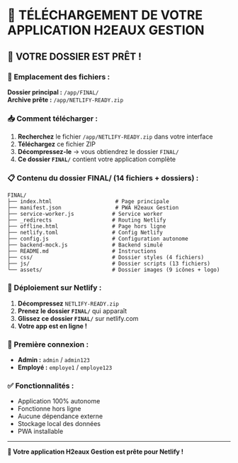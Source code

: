 # 📁 TÉLÉCHARGEMENT DE VOTRE APPLICATION H2EAUX GESTION

## 🎯 VOTRE DOSSIER EST PRÊT !

### 📂 Emplacement des fichiers :

**Dossier principal :** `/app/FINAL/`  
**Archive prête :** `/app/NETLIFY-READY.zip`

### 📥 Comment télécharger :

1. **Recherchez** le fichier `/app/NETLIFY-READY.zip` dans votre interface
2. **Téléchargez** ce fichier ZIP
3. **Décompressez-le** → vous obtiendrez le dossier `FINAL/`
4. **Ce dossier `FINAL/`** contient votre application complète

### 📋 Contenu du dossier FINAL/ (14 fichiers + dossiers) :

```
FINAL/
├── index.html                    # Page principale
├── manifest.json                 # PWA H2eaux Gestion
├── service-worker.js            # Service worker
├── _redirects                   # Routing Netlify
├── offline.html                 # Page hors ligne
├── netlify.toml                 # Config Netlify
├── config.js                    # Configuration autonome
├── backend-mock.js              # Backend simulé
├── README.md                    # Instructions
├── css/                         # Dossier styles (4 fichiers)
├── js/                          # Dossier scripts (13 fichiers)
└── assets/                      # Dossier images (9 icônes + logo)
```

### 🚀 Déploiement sur Netlify :

1. **Décompressez** `NETLIFY-READY.zip`
2. **Prenez le dossier `FINAL/`** qui apparaît
3. **Glissez ce dossier `FINAL/`** sur netlify.com
4. **Votre app est en ligne !**

### 🔑 Première connexion :

- **Admin :** `admin` / `admin123`
- **Employé :** `employe1` / `employe123`

### ✅ Fonctionnalités :

- Application 100% autonome
- Fonctionne hors ligne  
- Aucune dépendance externe
- Stockage local des données
- PWA installable

---

**🎉 Votre application H2eaux Gestion est prête pour Netlify !**